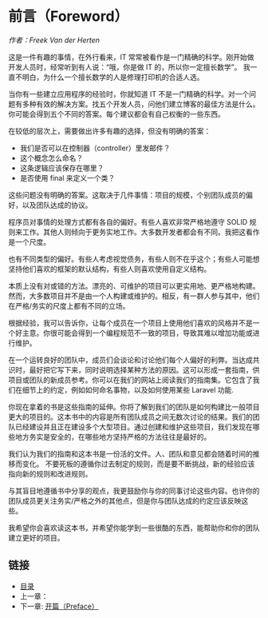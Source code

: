 # 前言（Foreword）

*作者：Freek Van der Herten*

这是一件有趣的事情，在外行看来，IT 常常被看作是一门精确的科学。刚开始做开发人员时，经常听到有人说：“哦，你是做 IT 的，所以你一定擅长数学”。 我一直不明白，为什么一个擅长数学的人是修理打印机的合适人选。

当你有一些建立应用程序的经验时，你就知道 IT 不是一门精确的科学。对一个问题有多种有效的解决方案。找五个开发人员，问他们建立博客的最佳方法是什么。你可能会得到五个不同的答案。每个建议都会有自己权衡的一些东西。

在较低的层次上，需要做出许多有趣的选择，但没有明确的答案：

- 我们是否可以在控制器（controller）里发邮件？
- 这个概念怎么命名？
- 这条逻辑应该保存在哪里？
- 是否使用 final 来定义一个类？

这些问题没有明确的答案。这取决于几件事情：项目的规模，个别团队成员的偏好，以及团队达成的协议。

程序员对事情的处理方式都有各自的偏好。有些人喜欢非常严格地遵守 SOLID 规则来工作。其他人则倾向于更务实地工作。大多数开发者都会有不同。我把这看作是一个尺度。

也有不同类型的偏好。有些人考虑视觉债务，有些人则不在乎这个；有些人可能想坚持他们喜欢的框架的默认结构，有些人则喜欢使用自定义结构。

本质上没有对或错的方法。漂亮的、可维护的项目可以更实用地、更严格地构建。然而，大多数项目并不是由一个人构建或维护的。相反，有一群人参与其中，他们在严格/务实的尺度上都有不同的立场。

根据经验，我可以告诉你，让每个成员在一个项目上使用他们喜欢的风格并不是一个好主意。你很可能会得到一个编程规范不一致的项目，导致其难以增加功能或进行维护。

在一个运转良好的团队中，成员们会谈论和讨论他们每个人偏好的利弊。当达成共识时，最好把它写下来，同时说明选择某种方法的原因。这可以形成一套指南，供项目或团队的新成员参考。你可以在我们的网站上阅读我们的指南集。它包含了我们在细节上的约定，例如如何命名事物，以及如何使用某些 Laravel 功能.

你现在拿着的书是这些指南的延伸。你将了解到我们的团队是如何构建比一般项目更大的项目的。这本书中的内容是所有团队成员之间无数次讨论的结果。我们的团队已经建设并且正在建设多个大型项目。通过创建和维护这些项目，我们发现在哪些地方务实是安全的，在哪些地方坚持严格的方法往往是最好的。

我们认为我们的指南和这本书是一份活的文件。人、团队和意见都会随着时间的推移而变化。 不要死板的遵循你过去制定的规则，而是要不断挑战，新的经验应该指向新的规则和改进规则。

与其盲目地遵循书中分享的观点，我更鼓励你与你的同事讨论这些内容。也许你的团队成员更关注务实/严格之外的其他点，但是你与团队达成的约定应该反映这些。

我希望你会喜欢读这本书，并希望你能学到一些很酷的东西，能帮助你和你的团队建立更好的项目。

## 链接

- [目录](../README.md)
- 上一章：
- 下一章: [开篇（Preface）](preface.md)
